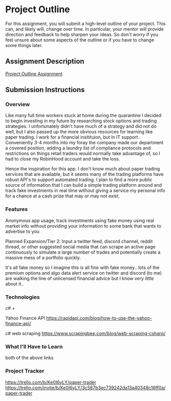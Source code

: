 # Project Outline
For this assignment, you will submit a high-level outline of your project. This can, and likely will, change over time. In particular, your mentor will provide direction and feedback to help sharpen your ideas. So don't worry if you feel unsure about some aspects of the outline or if you have to change some things later.

## Assignment Description
[Project Outline Assignment](https://education.launchcode.org/liftoff/modules/assignments/project-outline)

## Submission Instructions

### Overview
Like many full time workers stuck at home during the quarantine I decided to begin investing in my future by researching stock options and trading strategies. I unfortunately didn't have much of a strategy and did not do well, but I also passed up the more obvious resources for learning like paper trading. I work for a financial insitituion, but in IT support. Conveniently 3-4 months into my foray the company made our department a covered position, adding a laundry list of compliance protocols and restrictions on things retail traders would normally take advantage of, so I had to close my RobinHood account and take the loss.

Hence the inspiration for this app. I don't know much about paper trading services that are available, but it seems many of the trading platforms have robust API's to support automated trading. I plan to find a more public source of information that I can build a simple trading platform around and track fake investments in real time without giving a service my personal info for a chance at a cash prize that may or may not exist.

### Features
Anonymous app usage, track investments using fake money using real market info without providing your information to some bank that wants to advertise to you

Planned Expansion/Tier 2: 
Input a twitter feed, discord channel, reddit thread, or other suggested social media that can scrape an active page continuously to simulate a large number of trades and potentially create a massive mess of a portfolio quickly.

It's all fake money so I imagine this is all fine with fake money.. lots of the premium options and algo data alert service on twitter and discord (to me) are walking the line of unlicensed financial advice but I know *very little* about it..

### Technologies
c# +

Yahoo Finance API
https://rapidapi.com/blog/how-to-use-the-yahoo-finance-api/

c# web scraping
https://www.scrapingbee.com/blog/web-scraping-csharp/

### What I'll Have to Learn
both of the above links

### Project Tracker
https://trello.com/b/Ke0I6yLY/paper-trader
https://trello.com/invite/b/Ke0I6yLY/3c587b3ec739242da13a40348c16ff0a/paper-trader
